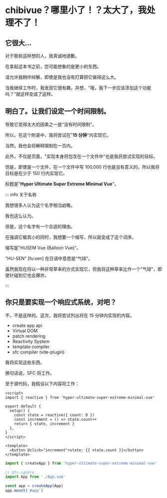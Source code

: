 # chibivue？哪里小了！？太大了，我处理不了！

## 它很大...

对于那些这样想的人，我真诚地道歉。

在拿起这本书之前，您可能想象的是更小的东西。

请允许我稍作辩解，即使是我也没有打算把它做得这么大。

当我继续工作时，我发现它很有趣，并想，"哦，我下一步应该添加这个功能吗？"就这样变成了这样。

## 明白了。让我们设定一个时间限制。

导致它变得太大的因素之一是"没有时间限制"。

所以，在这个附录中，我将尝试在"**15 分钟**"内实现它。

当然，我也会将解释限制在一页内。

此外，不仅是页面，"实现本身将包含在一个文件中"也是我将尝试实现的目标。

但是，即使是一个文件，在一个文件中写 100,000 行也是没有意义的，所以我将目标是在少于 150 行内实现它。

标题是"**Hyper Ultimate Super Extreme Minimal Vue**"。

::: info 关于名称

我想很多人认为这个名字相当幼稚。

我也这么认为。

但是，这个名字有一个合适的理由。

在强调它极其小的同时，我想要一个缩写，所以就变成了这个词序。

缩写是"HUSEM Vue (Balloon Vue)"。

"HU-SEN" [fuːsen] 在日语中意思是"气球"。

虽然我现在将以一种非常草率的方式实现它，但我将这种草率比作一个"气球"，即使针碰到它也会爆炸。

:::

## 你只是要实现一个响应式系统，对吧？

不，不是这样的。这次，我将尝试列出将在 15 分钟内实现的内容。

- create app api
- Virtual DOM
- patch rendering
- Reactivity System
- template compiler
- sfc compiler (vite-plugin)

我将实现这些东西。

换句话说，SFC 将工作。

至于源代码，我假设以下内容将工作：

```vue
<script>
import { reactive } from 'hyper-ultimate-super-extreme-minimal-vue'

export default {
  setup() {
    const state = reactive({ count: 0 })
    const increment = () => state.count++
    return { state, increment }
  },
}
</script>

<template>
  <button @click="increment">state: {{ state.count }}</button>
</template>
```

```ts
import { createApp } from 'hyper-ultimate-super-extreme-minimal-vue'

// @ts-ignore
import App from './App.vue'

const app = createApp(App)
app.mount('#app')
```
